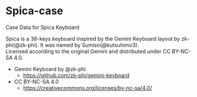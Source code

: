 # Spica-case
Case Data for Spica Keyboard

Spica is a 38-keys keyboard inspired by the Gemini Keyboard layout by zk-phi(@zk-phi). It was named by Sumiso(@kutsuhimo3).  
Licensed according to the original Gemini and distributed under CC BY-NC-SA 4.0.

* Gemini Keyboard by @zk-phi
    * https://github.com/zk-phi/gemini-keyboard
* CC BY-NC-SA 4.0
    * https://creativecommons.org/licenses/by-nc-sa/4.0/ 
